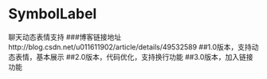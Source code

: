 # SymbolLabel
聊天动态表情支持
###博客链接地址http://blog.csdn.net/u011611902/article/details/49532589
##1.0版本，支持动态表情，基本展示
##2.0版本，代码优化，支持换行功能
##3.0版本，加入链接功能
